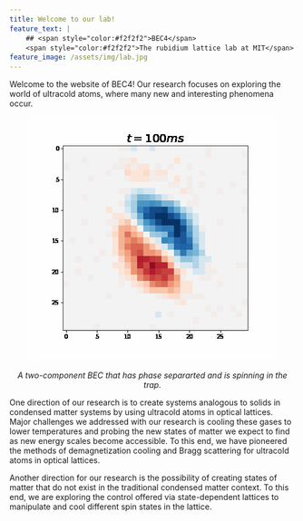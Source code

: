 ```yaml
---
title: Welcome to our lab!
feature_text: |
    ## <span style="color:#f2f2f2">BEC4</span>
    <span style="color:#f2f2f2">The rubidium lattice lab at MIT</span>
feature_image: /assets/img/lab.jpg
---
```


<script src="assets/d3.min.js"></script>
<script src='https://cdn.jsdelivr.net/npm/mathjax@3/es5/tex-svg.js'></script>

Welcome to the website of BEC4! Our research focuses on exploring the world of ultracold atoms, where many new and interesting phenomena occur.
<p style="text-align:center">
    <img src="/assets/img/spinning-spins.gif">
    <p style="text-align:center">
    <em>A two-component BEC that has phase separarted and is spinning in the trap.</em>
    </p>
</p>

<div id = "two-site-container"></div>

One direction of our research is to create systems analogous to solids in condensed matter systems by using ultracold atoms in optical lattices. Major challenges we addressed with our research is cooling these gases to lower temperatures and probing the new states of matter we expect to find as new energy scales become accessible. To this end, we have pioneered the methods of demagnetization cooling and Bragg scattering for ultracold atoms in optical lattices.

Another direction for our research is the possibility of creating states of matter that do not exist in the traditional condensed matter context. To this end, we are exploring the control offered via state-dependent lattices to manipulate and cool different spin states in the lattice.

<script src="assets/animate-twosite.js"></script>
